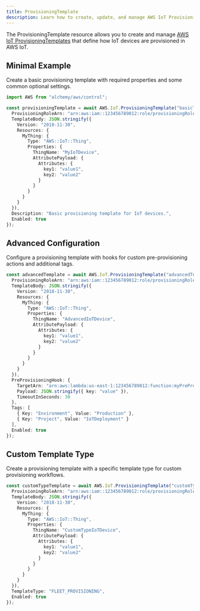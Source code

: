 ```yaml
---
title: ProvisioningTemplate
description: Learn how to create, update, and manage AWS IoT ProvisioningTemplates using Alchemy Cloud Control.
---
```


The ProvisioningTemplate resource allows you to create and manage [AWS IoT ProvisioningTemplates](https://docs.aws.amazon.com/iot/latest/userguide/) that define how IoT devices are provisioned in AWS IoT.

## Minimal Example

Create a basic provisioning template with required properties and some common optional settings.

```ts
import AWS from "alchemy/aws/control";

const provisioningTemplate = await AWS.IoT.ProvisioningTemplate("basicTemplate", {
  ProvisioningRoleArn: "arn:aws:iam::123456789012:role/provisioningRole",
  TemplateBody: JSON.stringify({
    Version: "2018-11-30",
    Resources: {
      MyThing: {
        Type: "AWS::IoT::Thing",
        Properties: {
          ThingName: "MyIoTDevice",
          AttributePayload: {
            Attributes: {
              key1: "value1",
              key2: "value2"
            }
          }
        }
      }
    }
  }),
  Description: "Basic provisioning template for IoT devices.",
  Enabled: true
});
```

## Advanced Configuration

Configure a provisioning template with hooks for custom pre-provisioning actions and additional tags.

```ts
const advancedTemplate = await AWS.IoT.ProvisioningTemplate("advancedTemplate", {
  ProvisioningRoleArn: "arn:aws:iam::123456789012:role/provisioningRole",
  TemplateBody: JSON.stringify({
    Version: "2018-11-30",
    Resources: {
      MyThing: {
        Type: "AWS::IoT::Thing",
        Properties: {
          ThingName: "AdvancedIoTDevice",
          AttributePayload: {
            Attributes: {
              key1: "value1",
              key2: "value2"
            }
          }
        }
      }
    }
  }),
  PreProvisioningHook: {
    TargetArn: "arn:aws:lambda:us-east-1:123456789012:function:myPreProvisioningHook",
    Payload: JSON.stringify({ key: "value" }),
    TimeoutInSeconds: 30
  },
  Tags: [
    { Key: "Environment", Value: "Production" },
    { Key: "Project", Value: "IoTDeployment" }
  ],
  Enabled: true
});
```

## Custom Template Type

Create a provisioning template with a specific template type for custom provisioning workflows.

```ts
const customTypeTemplate = await AWS.IoT.ProvisioningTemplate("customTypeTemplate", {
  ProvisioningRoleArn: "arn:aws:iam::123456789012:role/provisioningRole",
  TemplateBody: JSON.stringify({
    Version: "2018-11-30",
    Resources: {
      MyThing: {
        Type: "AWS::IoT::Thing",
        Properties: {
          ThingName: "CustomTypeIoTDevice",
          AttributePayload: {
            Attributes: {
              key1: "value1",
              key2: "value2"
            }
          }
        }
      }
    }
  }),
  TemplateType: "FLEET_PROVISIONING",
  Enabled: true
});
```
